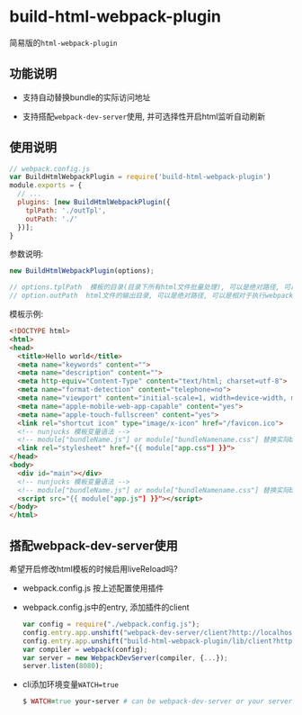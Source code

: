 # build-html-webpack-plugin

简易版的`html-webpack-plugin`

## 功能说明

- 支持自动替换bundle的实际访问地址

- 支持搭配`webpack-dev-server`使用, 并可选择性开启html监听自动刷新

## 使用说明

```javascript
// webpack.config.js
var BuildHtmlWebpackPlugin = require('build-html-webpack-plugin')
module.exports = {
  // ...
  plugins: [new BuildHtmlWebpackPlugin({
    tplPath: './outTpl',
    outPath: './'
  })];
}
```

参数说明:

```javascript
new BuildHtmlWebpackPlugin(options);

// options.tplPath  模板的目录(目录下所有html文件批量处理), 可以是绝对路径, 可以是相对于执行webpack命令的相对路径(process.cwd())
// option.outPath  html文件的输出目录, 可以是绝对路径, 可以是相对于执行webpack命令的相对路径(process.cwd())

```

模板示例:

```html
<!DOCTYPE html>
<html>
<head>
  <title>Hello world</title>
  <meta name="keywords" content="">
  <meta name="description" content="">
  <meta http-equiv="Content-Type" content="text/html; charset=utf-8">
  <meta name="format-detection" content="telephone=no">
  <meta name="viewport" content="initial-scale=1, width=device-width, maximum-scale=1, minimum-scale=1, user-scalable=no">
  <meta name="apple-mobile-web-app-capable" content="yes">
  <meta name="apple-touch-fullscreen" content="yes">
  <link rel="shortcut icon" type="image/x-icon" href="/favicon.ico">
  <!-- nunjucks 模板变量语法 -->
  <!-- module["bundleName.js"] or module["bundleNamename.css"] 替换实际bundle的实际访问地址 -->
  <link rel="stylesheet" href="{{ module["app.css"] }}">
</head>
<body>
  <div id="main"></div>
  <!-- nunjucks 模板变量语法 -->
  <!-- module["bundleName.js"] or module["bundleNamename.css"] 替换实际bundle的实际访问地址 -->
  <script src="{{ module["app.js"] }}"></script>
</body>
</html>

```


## 搭配webpack-dev-server使用

希望开启修改html模板的时候启用liveReload吗?

- webpack.config.js 按上述配置使用插件

- webpack.config.js中的entry, 添加插件的client

  ```javascript
  var config = require("./webpack.config.js");
  config.entry.app.unshift("webpack-dev-server/client?http://localhost:8080/");
  config.entry.app.unshift("build-html-webpack-plugin/lib/client?http://localhost:8080/");
  var compiler = webpack(config);
  var server = new WebpackDevServer(compiler, {...});
  server.listen(8080);
  ```

- cli添加环境变量`WATCH=true`

  ```ruby
  $ WATCH=true your-server # can be webpack-dev-server or your server-cli
  ```

